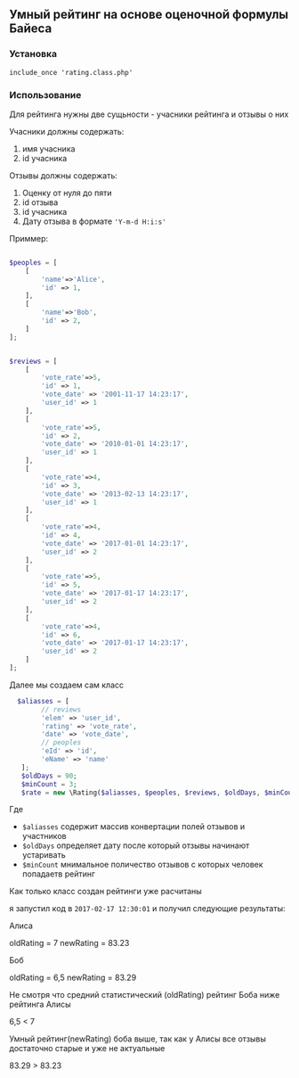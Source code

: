 ## Умный рейтинг на основе оценочной формулы Байеса
 
### Установка

`include_once 'rating.class.php'`
 
### Использование

Для рейтинга нужны две сущьности - учасники рейтинга и отзывы о них

Учасники должны содержать:

1) имя учасника
2) id учасника

Отзывы должны содержать:

1) Оценку от нуля до пяти
2) id отзыва
3) id учасника
4) Дату отзыва в формате `'Y-m-d H:i:s'`

Приммер:

```php

$peoples = [
    [
        'name'=>'Alice',
        'id' => 1,
    ],
    [
        'name'=>'Bob',
        'id' => 2,
    ]   
];


$reviews = [
    [
        'vote_rate'=>5,
        'id' => 1,
        'vote_date' => '2001-11-17 14:23:17',
        'user_id' => 1
    ],
    [
        'vote_rate'=>5,
        'id' => 2,
        'vote_date' => '2010-01-01 14:23:17',
        'user_id' => 1
    ],
    [
        'vote_rate'=>4,
        'id' => 3,
        'vote_date' => '2013-02-13 14:23:17',
        'user_id' => 1
    ],
    [
        'vote_rate'=>4,
        'id' => 4,
        'vote_date' => '2017-01-01 14:23:17',
        'user_id' => 2
    ],
    [
        'vote_rate'=>5,
        'id' => 5,
        'vote_date' => '2017-01-17 14:23:17',
        'user_id' => 2
    ],
    [
        'vote_rate'=>4,
        'id' => 6,
        'vote_date' => '2017-01-17 14:23:17',
        'user_id' => 2
    ]
];
```

Далее мы создаем сам класс

```php
  $aliasses = [
        // reviews
        'elem' => 'user_id',
        'rating' => 'vote_rate',
        'date' => 'vote_date',
        // peoples
        'eId' => 'id',
        'eName' => 'name'
   ];
   $oldDays = 90;
   $minCount = 3;
   $rate = new \Rating($aliasses, $peoples, $reviews, $oldDays, $minCount);
```

Где 
- `$aliasses` содержит массив конвертации полей отзывов и участников
- `$oldDays` определяет дату после который отзывы начинают устаривать 
- `$minCount` мнимальное поличество отзывов с которых человек попадаетв рейтинг

Как только класс создан рейтинги уже расчитаны

я запустил код в `2017-02-17 12:30:01`
и получил следующие результаты:

Алиса

oldRating = 7
newRating = 83.23

Боб

oldRating = 6,5
newRating = 83.29

Не смотря что средний статистический (oldRating) рейтинг Боба ниже рейтинга Алисы

6,5 < 7

Умный рейтинг(newRating) боба выше, так как у Алисы все отзывы достаточно старые и уже не актуальные

83.29 > 83.23




